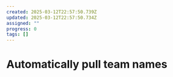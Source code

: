 ```yaml
---
created: 2025-03-12T22:57:50.739Z
updated: 2025-03-12T22:57:50.734Z
assigned: ""
progress: 0
tags: []
---
```


# Automatically pull team names
